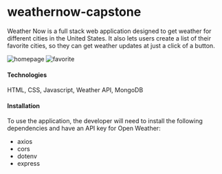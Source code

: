 # weathernow-capstone


Weather Now is a full stack web application designed to get weather for different cities in the United States. It also lets users create a list of their favorite cities, so they can get weather updates at just a click of a button.

![homepage](screenshots/homepage.png)
![favorite](screenshots/favorite.png)

#### Technologies

HTML, CSS, Javascript, Weather API, MongoDB

#### Installation

To use the application, the developer will need to install the following dependencies and have an API key for Open Weather:
- axios
- cors
- dotenv
- express
